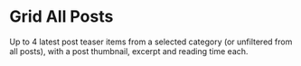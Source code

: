 # Grid All Posts

Up to 4 latest post teaser items from a selected category (or unfiltered from all posts), with a post thumbnail, excerpt and reading time each.
